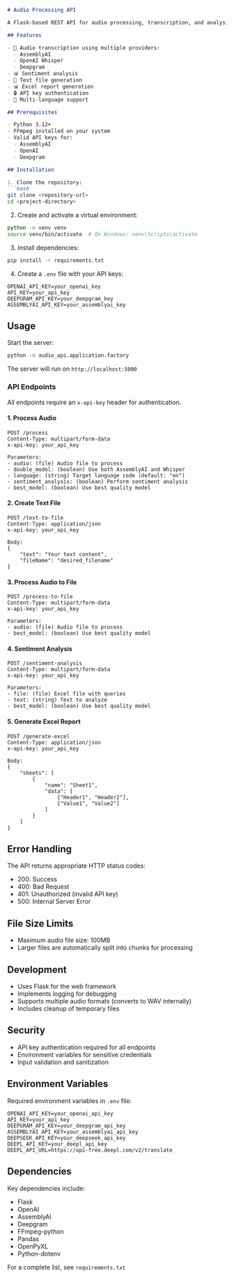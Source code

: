 

```markdown:README.md
# Audio Processing API

A Flask-based REST API for audio processing, transcription, and analysis. This service supports multiple transcription models (AssemblyAI, OpenAI Whisper, Deepgram), sentiment analysis, and file handling capabilities.

## Features

- 🎤 Audio transcription using multiple providers:
  - AssemblyAI
  - OpenAI Whisper
  - Deepgram
- 📊 Sentiment analysis
- 📝 Text file generation
- 📊 Excel report generation
- 🔒 API key authentication
- 🎯 Multi-language support

## Prerequisites

- Python 3.12+
- FFmpeg installed on your system
- Valid API keys for:
  - AssemblyAI
  - OpenAI
  - Deepgram

## Installation

1. Clone the repository:
```bash
git clone <repository-url>
cd <project-directory>
```

2. Create and activate a virtual environment:
```bash
python -m venv venv
source venv/bin/activate  # On Windows: venv\Scripts\activate
```

3. Install dependencies:
```bash
pip install -r requirements.txt
```

4. Create a `.env` file with your API keys:
```env
OPENAI_API_KEY=your_openai_key
API_KEY=your_api_key
DEEPGRAM_API_KEY=your_deepgram_key
ASSEMBLYAI_API_KEY=your_assemblyai_key
```

## Usage

Start the server:
```bash
python -m audio_api.application.factory
```

The server will run on `http://localhost:5000`

### API Endpoints

All endpoints require an `x-api-key` header for authentication.

#### 1. Process Audio
```http
POST /process
Content-Type: multipart/form-data
x-api-key: your_api_key

Parameters:
- audio: (file) Audio file to process
- double_model: (boolean) Use both AssemblyAI and Whisper
- language: (string) Target language code (default: "en")
- sentiment_analysis: (boolean) Perform sentiment analysis
- best_model: (boolean) Use best quality model
```

#### 2. Create Text File
```http
POST /text-to-file
Content-Type: application/json
x-api-key: your_api_key

Body:
{
    "text": "Your text content",
    "fileName": "desired_filename"
}
```

#### 3. Process Audio to File
```http
POST /process-to-file
Content-Type: multipart/form-data
x-api-key: your_api_key

Parameters:
- audio: (file) Audio file to process
- best_model: (boolean) Use best quality model
```

#### 4. Sentiment Analysis
```http
POST /sentiment-analysis
Content-Type: multipart/form-data
x-api-key: your_api_key

Parameters:
- file: (file) Excel file with queries
- text: (string) Text to analyze
- best_model: (boolean) Use best quality model
```

#### 5. Generate Excel Report
```http
POST /generate-excel
Content-Type: application/json
x-api-key: your_api_key

Body:
{
    "sheets": [
        {
            "name": "Sheet1",
            "data": [
                ["Header1", "Header2"],
                ["Value1", "Value2"]
            ]
        }
    ]
}
```

## Error Handling

The API returns appropriate HTTP status codes:
- 200: Success
- 400: Bad Request
- 401: Unauthorized (invalid API key)
- 500: Internal Server Error

## File Size Limits

- Maximum audio file size: 100MB
- Larger files are automatically split into chunks for processing

## Development

- Uses Flask for the web framework
- Implements logging for debugging
- Supports multiple audio formats (converts to WAV internally)
- Includes cleanup of temporary files

## Security

- API key authentication required for all endpoints
- Environment variables for sensitive credentials
- Input validation and sanitization

## Environment Variables

Required environment variables in `.env` file:
```env
OPENAI_API_KEY=your_openai_api_key
API_KEY=your_api_key
DEEPGRAM_API_KEY=your_deepgram_api_key
ASSEMBLYAI_API_KEY=your_assemblyai_api_key
DEEPSEEK_API_KEY=your_deepseek_api_key
DEEPL_API_KEY=your_deepl_api_key
DEEPL_API_URL=https://api-free.deepl.com/v2/translate
```

## Dependencies

Key dependencies include:
- Flask
- OpenAI
- AssemblyAI
- Deepgram
- FFmpeg-python
- Pandas
- OpenPyXL
- Python-dotenv

For a complete list, see `requirements.txt`
```
